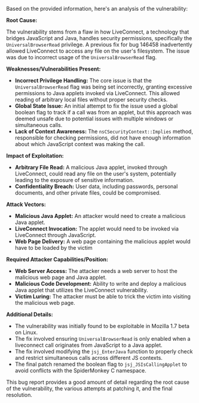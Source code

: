 Based on the provided information, here's an analysis of the vulnerability:

**Root Cause:**

The vulnerability stems from a flaw in how LiveConnect, a technology that bridges JavaScript and Java, handles security permissions, specifically the `UniversalBrowserRead` privilege. A previous fix for bug 146458 inadvertently allowed LiveConnect to access any file on the user's filesystem. The issue was due to incorrect usage of the `UniversalBrowserRead` flag.

**Weaknesses/Vulnerabilities Present:**

*   **Incorrect Privilege Handling:** The core issue is that the `UniversalBrowserRead` flag was being set incorrectly, granting excessive permissions to Java applets invoked via LiveConnect. This allowed reading of arbitrary local files without proper security checks.
*   **Global State Issue:** An initial attempt to fix the issue used a global boolean flag to track if a call was from an applet, but this approach was deemed unsafe due to potential issues with multiple windows or simultaneous calls.
*   **Lack of Context Awareness:** The `nsCSecurityContext::Implies` method, responsible for checking permissions, did not have enough information about which JavaScript context was making the call.

**Impact of Exploitation:**

*   **Arbitrary File Read:** A malicious Java applet, invoked through LiveConnect, could read any file on the user's system, potentially leading to the exposure of sensitive information.
*   **Confidentiality Breach:** User data, including passwords, personal documents, and other private files, could be compromised.

**Attack Vectors:**

*   **Malicious Java Applet:** An attacker would need to create a malicious Java applet.
*   **LiveConnect Invocation:** The applet would need to be invoked via LiveConnect through JavaScript.
*   **Web Page Delivery:** A web page containing the malicious applet would have to be loaded by the victim

**Required Attacker Capabilities/Position:**

*   **Web Server Access:** The attacker needs a web server to host the malicious web page and Java applet.
*   **Malicious Code Development:**  Ability to write and deploy a malicious Java applet that utilizes the LiveConnect vulnerability.
*   **Victim Luring:**  The attacker must be able to trick the victim into visiting the malicious web page.

**Additional Details:**

*   The vulnerability was initially found to be exploitable in Mozilla 1.7 beta on Linux.
*   The fix involved ensuring `UniversalBrowserRead` is only enabled when a liveconnect call originates from JavaScript to a Java applet.
*   The fix involved modifying the `jsj_EnterJava` function to properly check and restrict simultaneous calls across different JS contexts.
*   The final patch renamed the boolean flag to `jsj_JSIsCallingApplet` to avoid conflicts with the SpiderMonkey C namespace.

This bug report provides a good amount of detail regarding the root cause of the vulnerability, the various attempts at patching it, and the final resolution.